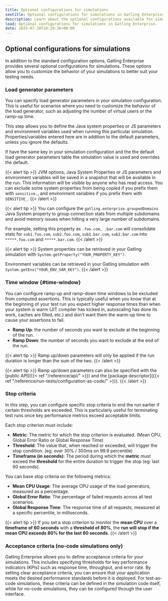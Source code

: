 ```yaml
---
title: Optional configurations for simulations
seotitle: Optional configurations for simulations in Gatling Enterprise
description: Learn about the optional configurations available for simulations in Gatling Enterprise.
lead: Optional configurations for simulations in Gatling Enterprise.
date: 2025-07-30T10:29:36+00:00
---
```


## Optional configurations for simulations

In addition to the standard configuration options, Gatling Enterprise provides several optional configurations for simulations. These options allow you to customize the behavior of your simulations to better suit your testing needs.

### Load generator parameters

You can specify load generator parameters in your simulation configuration. This is useful for scenarios where you need to customize the behavior of the load generator, such as adjusting the number of virtual users or the ramp-up time.

This step allows you to define the Java system properties or JS parameters and environment variables used when running this particular simulation. Properties/variables entered here are in addition to the default parameters, unless you ignore the defaults. 

If have the same key in your simulation configuration and the the default load generator parameters table <!--link here--> the simulation value is used and overrides the default.

{{< alert tip >}}
JVM options, Java System Properties or JS parameters and environment variables will be saved in a snapshot that will be available in the run. This information will be visible by anyone who has read access.
You can exclude some system properties from being copied if you prefix them with `sensitive.`, and environment variables if you prefix them with `SENSITIVE_`.
{{< /alert >}}

{{< alert tip >}}
You can configure the `gatling.enterprise.groupedDomains` Java System property to group connection stats from multiple subdomains and avoid memory issues when hitting a very large number of subdomains.

For example, setting this property as `.foo.com, .bar.com` will consolidate stats for `sub1.foo.com`, `sub2.foo.com`, `sub1.bar.com`, `sub2.bar.com` into `*****.foo.com` and `*****.bar.com`.
{{< /alert >}}

{{< alert tip >}}
System properties can be retrieved in your Gatling simulation with `System.getProperty("YOUR_PROPERTY_KEY")`.

Environment variables can be retrieved in your Gatling simulation with `System.getEnv("YOUR_ENV_VAR_KEY")`.
{{< /alert >}}

### Time window {#time-window}

You can configure ramp-up and ramp-down time windows to be excluded from computed assertions. This is typically useful when you know that at the beginning of your test run you expect higher response times than when your system is warm (JIT compiler has kicked in, autoscaling has done its work, caches are filled, etc.) and don’t want them the warm-up time to cause your assertions to fail.

- **Ramp Up**: the number of seconds you want to exclude at the beginning of the run.
- **Ramp Down**: the number of seconds you want to exclude at the end of the run.

{{< alert tip >}}
Ramp up/down parameters will only be applied if the run duration is longer than the sum of the two.
{{< /alert >}}

{{< alert tip >}}
Ramp up/down parameters can also be specified with the [public API]({{< ref "/reference/api/" >}}) and the [package descriptor]({{< ref "/reference/run-tests/configuration-as-code/" >}}). 
{{< /alert >}}

### Stop criteria

In this step, you can configure specific stop criteria to end the run earlier if certain thresholds are exceeded. 
This is particularly useful for terminating test runs once key performance metrics exceed acceptable limits.

Each stop criterion must include:

- **Metric**: The metric for which the stop criterion is evaluated. (Mean CPU, Global Error Ratio or Global Response Time)
- **Threshold**: The value that, when reached or exceeded, will trigger the stop condition. (eg: over 30% / 300ms on 99.9 percentile)
- **Timeframe (in seconds)**: The period during which the **metric** must exceed the **threshold** for the entire duration to trigger the stop (eg: last 60 seconds).

You can base stop criteria on the following metrics:

- **Mean CPU Usage**: The average CPU usage of the load generators, measured as a percentage.
- **Global Error Ratio**: The percentage of failed requests across all test scenarios.
- **Global Response Time**: The response time of all requests, measured at a specific percentile, in milliseconds.

{{< alert tip >}}
If you set a stop criterion to monitor the **mean CPU** over a **timeframe of 60 seconds** with a **threshold of 80%**, 
the **run will stop if the mean CPU exceeds 80% for the last 60 seconds**.
{{< /alert >}}

### Acceptance criteria (no-code simulations only)

Gatling Enterprise allows you to define acceptance criteria for your simulations. This includes specifying thresholds for key performance indicators (KPIs) such as response time, throughput, and error rate. By setting clear acceptance criteria, you can ensure that your application meets the desired performance standards before it is deployed. For test-as-code simulations, these criteria can be defined in the simulation code itself, while for no-code simulations, they can be configured through the user interface.
